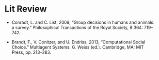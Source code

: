 # Lit Review



-  Conradt, L. and C. List, 2009, “Group decisions in humans and animals: a survey.” Philosophical Transactions of the Royal Society, B 364: 719–742.

- Brandt, F., V. Conitzer, and U. Endriss, 2013, “Computational Social Choice.” Multiagent Systems. G. Weiss (ed.). Cambridge, MA: MIT Press, pp. 213–283.